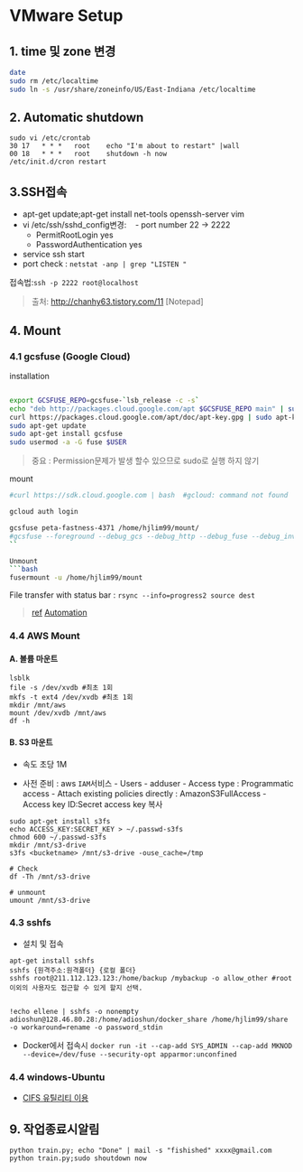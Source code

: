# VMware Setup

## 1. time 및 zone 변경
```bash
date 
sudo rm /etc/localtime
sudo ln -s /usr/share/zoneinfo/US/East-Indiana /etc/localtime 
```
## 2. Automatic shutdown 
```bahs
sudo vi /etc/crontab 
30 17   * * *   root    echo "I'm about to restart" |wall
00 18   * * *   root    shutdown -h now 
/etc/init.d/cron restart
```
## 3.SSH접속

- apt-get update;apt-get install net-tools openssh-server vim
- vi /etc/ssh/sshd_config변경: 
    - port number 22 -> 2222
    - PermitRootLogin yes 
    - PasswordAuthentication yes
- service ssh start
- port check : `netstat -anp | grep "LISTEN "`

접속법:`ssh -p 2222 root@localhost`


> 출처: http://chanhy63.tistory.com/11 [Notepad]

## 4. Mount

### 4.1 gcsfuse (Google Cloud)

installation
```bash

export GCSFUSE_REPO=gcsfuse-`lsb_release -c -s`
echo "deb http://packages.cloud.google.com/apt $GCSFUSE_REPO main" | sudo tee /etc/apt/sources.list.d/gcsfuse.list
curl https://packages.cloud.google.com/apt/doc/apt-key.gpg | sudo apt-key add -
sudo apt-get update
sudo apt-get install gcsfuse
sudo usermod -a -G fuse $USER
```

> 중요 : Permission문제가 발생 할수 있으므로 sudo로 실행 하지 않기 

mount 
``` bash 
#curl https://sdk.cloud.google.com | bash  #gcloud: command not found

gcloud auth login

gcsfuse peta-fastness-4371 /home/hjlim99/mount/
#gcsfuse --foreground --debug_gcs --debug_http --debug_fuse --debug_invariants peta-fastness-4371 /home/hjlim99/mount/
``

Unmount
```bash
fusermount -u /home/hjlim99/mount
```

File transfer with status bar : `rsync --info=progress2 source dest`

> [ref](https://github.com/GoogleCloudPlatform/gcsfuse/blob/master/docs/mounting.md#basic-usage)
> [Automation](https://github.com/GoogleCloudPlatform/gcsfuse/blob/master/docs/mounting.md#mount8-and-fstab-compatibility)



### 4.4 AWS Mount 

#### A. 볼륨 마운트 
```
lsblk
file -s /dev/xvdb #최초 1회
mkfs -t ext4 /dev/xvdb #최초 1회
mkdir /mnt/aws
mount /dev/xvdb /mnt/aws
df -h
```

#### B. S3 마운트 

- 속도 초당 1M

- 사전 준비 : aws `IAM`서비스 - Users - adduser - Access type : Programmatic access - Attach existing policies directly : AmazonS3FullAccess - Access key ID:Secret access key 복사 

```
sudo apt-get install s3fs 
echo ACCESS_KEY:SECRET_KEY > ~/.passwd-s3fs
chmod 600 ~/.passwd-s3fs
mkdir /mnt/s3-drive
s3fs <bucketname> /mnt/s3-drive -ouse_cache=/tmp

# Check 
df -Th /mnt/s3-drive

# unmount
umount /mnt/s3-drive
```

### 4.3 sshfs

- 설치 및 접속 
```
apt-get install sshfs
sshfs {원격주소:원격폴더} {로컬 폴더}
sshfs root@211.112.123.123:/home/backup /mybackup -o allow_other #root 이외의 사용자도 접근할 수 있게 할지 선택.


!echo ellene | sshfs -o nonempty adioshun@128.46.80.28:/home/adioshun/docker_share /home/hjlim99/share -o workaround=rename -o password_stdin
```

- Docker에서 접속시 `docker run -it --cap-add SYS_ADMIN --cap-add MKNOD --device=/dev/fuse --security-opt apparmor:unconfined` 


### 4.4 windows-Ubuntu 

- [CIFS 유틸리티 이용](http://goproprada.tistory.com/198)



## 9. 작업종료시알림
```
python train.py; echo "Done" | mail -s "fishished" xxxx@gmail.com
python train.py;sudo shoutdown now
```

